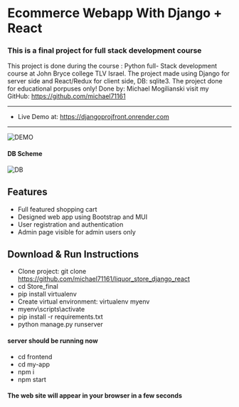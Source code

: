 #  Ecommerce Webapp With Django + React

### This is a final project for  full stack development course

This project is done during the course : Python full-
Stack development course at John Bryce college TLV Israel.
The project made using Django for server side and React/Redux for client side, DB: sqlite3.
The project done for educational porpuses only!
Done by: Michael Mogilianski 
visit my GitHub: https://github.com/michael71161

*****************************************************************************************

* Live Demo at: https://djangoprojfront.onrender.com 

****************************************************************************************



![DEMO](../EStore_Django_redux/backend/media/Posted_Images/sitedemo.jpg)


#### DB Scheme 

![DB](../EStore_Django_redux/backend/media/Posted_Images/myDB.jpg)




## Features
* Full featured shopping cart
* Designed web app using Bootstrap and MUI 
* User registration and authentication 
* Admin page visible for admin users only 


## Download & Run Instructions
* Clone project: git clone https://github.com/michael71161/liquor_store_django_react
* cd Store_final 
* pip install virtualenv
* Create virtual environment: virtualenv myenv 
* myenv\scripts\activate
* pip install -r requirements.txt 
* python manage.py runserver 

#### server should be running now 

* cd frontend
* cd my-app
* npm i 
* npm start 

#### The web site will appear in your browser in a few seconds 




